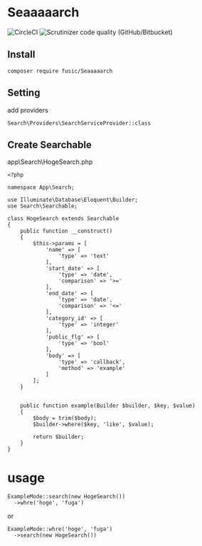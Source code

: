 # Seaaaaarch

![CircleCI](https://img.shields.io/circleci/build/github/fusic/Seaaaaarch.svg)
![Scrutinizer code quality (GitHub/Bitbucket)](https://img.shields.io/scrutinizer/quality/g/fusic/Seaaaaarch.svg)

## Install

```
composer require fusic/Seaaaaarch
```

## Setting

add providers

```
Search\Providers\SearchServiceProvider::class
```

## Create Searchable

app\Search\HogeSearch.php
```
<?php

namespace App\Search;

use Illuminate\Database\Eloquent\Builder;
use Search\Searchable;

class HogeSearch extends Searchable
{
    public function __construct()
    {
        $this->params = [
            'name' => [
                'type' => 'text'
            ],
            'start_date' => [
                'type' => 'date',
                'comparison' => '>='
            ],
            'end_date' => [
                'type' => 'date',
                'comparison' => '<='
            ],
            'category_id' => [
                'type' => 'integer'
            ],
            'public_flg' => [
                'type' => 'bool'
            ],
            'body' => [
                'type' => 'callback',
                'method' => 'example'
            ]
        ];
    }


    public function example(Builder $builder, $key, $value)
    {
        $body = trim($body);
        $builder->where($key, 'like', $value);
        
        return $builder;
    }
}
```

# usage

```
ExampleMode::search(new HogeSearch())
  ->whre('hoge', 'fuga')
```

or

```
ExampleMode::whre('hoge', 'fuga')
  ->search(new HogeSearch())
```

